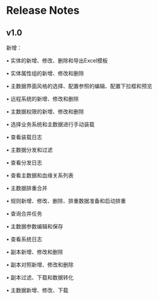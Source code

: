 # Release Notes

## v1.0

新增：

• 实体的新增、修改、删除和导出Excel模板

• 实体属性组的新增、修改和删除

• 主数据界面风格的选择、配置参照的编辑、配置下拉框和预览

• 远程系统的新增、修改和删除

• 主数据权限的新增、修改和删除

• 选择业务系统和主数据进行手动装载

• 查看装载日志

• 主数据分发和过滤

• 查看分发日志

• 查看主数据和血缘关系列表

• 主数据排重合并

• 规则新增、修改、删除、排重数据准备和启动排重

• 查询合并任务

• 主数据参数编辑和保存

• 查看系统日志

• 副本新增、修改和删除

• 副本对照新增、修改和删除

• 副本过滤、下载和数据转化

• 主数据新增、修改、下载



